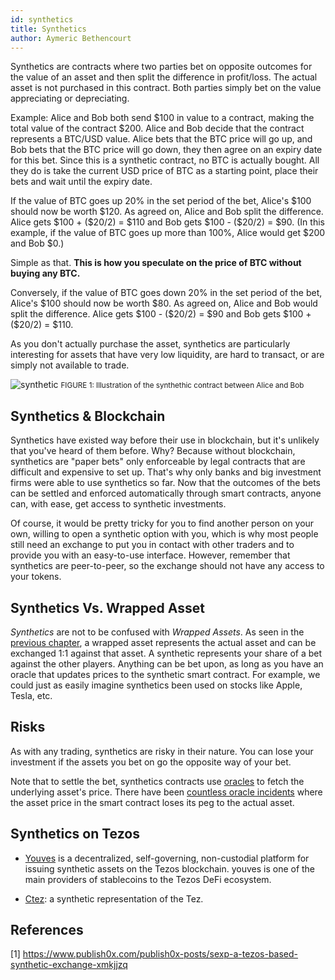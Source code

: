 ```yaml
---
id: synthetics
title: Synthetics
author: Aymeric Bethencourt
---
```


Synthetics are contracts where two parties bet on opposite outcomes for the value of an asset and then split the difference in profit/loss. The actual asset is not purchased in this contract. Both parties simply bet on the value appreciating or depreciating.

Example: Alice and Bob both send \$100 in value to a contract, making the total value of the contract \$200. Alice and Bob decide that the contract represents a BTC/USD value. Alice bets that the BTC price will go up, and Bob bets that the BTC price will go down, they then agree on an expiry date for this bet. Since this is a synthetic contract, no BTC is actually bought. All they do is take the current USD price of BTC as a starting point, place their bets and wait until the expiry date.

If the value of BTC goes up 20% in the set period of the bet, Alice's \$100 should now be worth \$120. As agreed on, Alice and Bob split the difference. Alice gets \$100 + (\$20/2) = \$110 and Bob gets \$100 - (\$20/2) = \$90. (In this example, if the value of BTC goes up more than 100%, Alice would get \$200 and Bob \$0.)

Simple as that. **This is how you speculate on the price of BTC without buying any BTC.**

Conversely, if the value of BTC goes down 20% in the set period of the bet, Alice's \$100 should now be worth \$80. As agreed on, Alice and Bob would split the difference. Alice gets \$100 - (\$20/2) = \$90 and Bob gets \$100 + (\$20/2) = \$110.

As you don't actually purchase the asset, synthetics are particularly interesting for assets that have very low liquidity, are hard to transact, or are simply not available to trade.

<p align="center">

![synthetic](/developers/docs/images/synthetics/synthetic.svg)
<small className="figure">
FIGURE 1: Illustration of the synthethic contract between Alice and Bob
</small>

</p>

## Synthetics & Blockchain

Synthetics have existed way before their use in blockchain, but it's unlikely that you've heard of them before. Why? Because without blockchain, synthetics are "paper bets" only enforceable by legal contracts that are difficult and expensive to set up. That's why only banks and big investment firms were able to use synthetics so far. Now that the outcomes of the bets can be settled and enforced automatically through smart contracts, anyone can, with ease, get access to synthetic investments.

Of course, it would be pretty tricky for you to find another person on your own, willing to open a synthetic option with you, which is why most people still need an exchange to put you in contact with other traders and to provide you with an easy-to-use interface. However, remember that synthetics are peer-to-peer, so the exchange should not have any access to your tokens.

## Synthetics Vs. Wrapped Asset

_Synthetics_ are not to be confused with _Wrapped Assets_. As seen in the [previous chapter](/defi/wrapped-assets), a wrapped asset represents the actual asset and can be exchanged 1:1 against that asset. A synthetic represents your share of a bet against the other players. Anything can be bet upon, as long as you have an oracle that updates prices to the synthetic smart contract. For example, we could just as easily imagine synthetics been used on stocks like Apple, Tesla, etc.

## Risks

As with any trading, synthetics are risky in their nature. You can lose your investment if the assets you bet on go the opposite way of your bet.

Note that to settle the bet, synthetics contracts use [oracles](/defi/oracles) to fetch the underlying asset's price. There have been [countless oracle incidents](https://blog.synthetix.io/response-to-oracle-incident/) where the asset price in the smart contract loses its peg to the actual asset.

## Synthetics on Tezos

- [Youves](https://app.youves.com/) is a decentralized, self-governing, non-custodial platform for issuing synthetic assets on the Tezos blockchain. youves is one of the main providers of stablecoins to the Tezos DeFi ecosystem.

- [Ctez](https://ctez.app/): a synthetic representation of the Tez.

## References

[1] <https://www.publish0x.com/publish0x-posts/sexp-a-tezos-based-synthetic-exchange-xmkjjzq>
